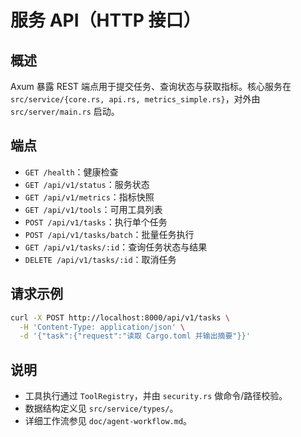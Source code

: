 # 服务 API（HTTP 接口）

## 概述
Axum 暴露 REST 端点用于提交任务、查询状态与获取指标。核心服务在 `src/service/{core.rs, api.rs, metrics_simple.rs}`，对外由 `src/server/main.rs` 启动。

## 端点
- `GET /health`：健康检查
- `GET /api/v1/status`：服务状态
- `GET /api/v1/metrics`：指标快照
- `GET /api/v1/tools`：可用工具列表
- `POST /api/v1/tasks`：执行单个任务
- `POST /api/v1/tasks/batch`：批量任务执行
- `GET /api/v1/tasks/:id`：查询任务状态与结果
- `DELETE /api/v1/tasks/:id`：取消任务

## 请求示例
```bash
curl -X POST http://localhost:8000/api/v1/tasks \
  -H 'Content-Type: application/json' \
  -d '{"task":{"request":"读取 Cargo.toml 并输出摘要"}}'
```

## 说明
- 工具执行通过 `ToolRegistry`，并由 `security.rs` 做命令/路径校验。
- 数据结构定义见 `src/service/types/`。
- 详细工作流参见 `doc/agent-workflow.md`。